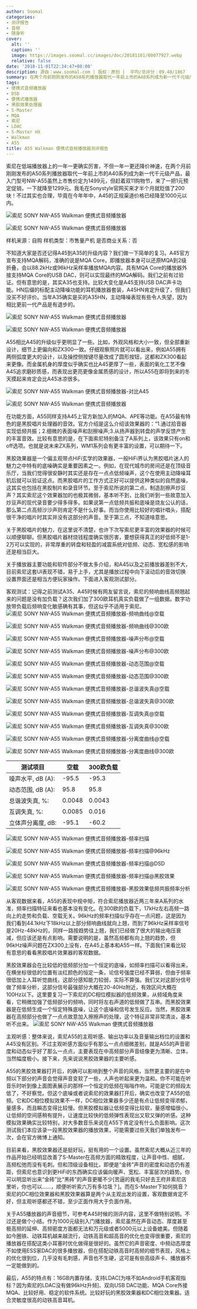 ```yaml
---
author: Soomal
categories:
- 测评报告
- 音频
- 随身听
cover:
  alt: ''
  caption: ''
  image: https://images.soomal.cc/images/doc/20181101/00077927.webp
  relative: false
date: '2018-11-01T22:34:47+08:00'
description: 源自：www.soomal.com | 版权：原创 |  平均/总评分：09.48/1867
summary: 在两个月前刚刚发布的A50系列播放器取代一年前上市的A40系列成为新一代千元级产品，借着双11也从1499降至1299元。A50相比A40不但采用了全新的机身设计和按键，让它更像ZX300，还加入了索尼的新的低频效果器……
tags:
- 便携式音频播放器
- DSD
- 便携式播放器
- 黑胶效果处理器
- S-Master
- MQA
- 索尼
- LDAC
- S-Master HX
- Walkman
- A55
title: A55 Walkman 便携式音频播放器测评报告
---
```


索尼在低端播放器上的一年一更确实厉害，不但一年一更还降价神速，在两个月前刚刚发布的A50系列播放器取代一年前上市的A40系列成为新一代千元级产品，最入门型号NW-A55虽然上市售价定为1499元，但赶着双11购物节，来了一把1元预定促销，一下就降至1299元。我毛在Sonystyle官网买来才半个月就贬值了200块！不过其实也合理，毕竟在今年年中，A45的正规渠道价格已经降至1000元以内。



![索尼 SONY NW-A55 Walkman 便携式音频播放器](https://images.soomal.cc/images/doc/20181024/00077683_01.webp)



![索尼 SONY NW-A55 Walkman 便携式音频播放器](https://images.soomal.cc/images/doc/20181024/00077684_01.webp)



样机来源：自购
样机类型：市售量产机
是否商业关系：否



不知道大家是否还记得A45到A35的升级内容？我们做一下简单的复习。A45官方宣布支持MQA解码，准确的说是MQA Core，即播放器本身可以还原MQA到2级折叠，会以88.2kHz或96kHz采样率播放MQA内容。具有MQA Core的播放器外接支持MQA Core的USB DAC，则可以实现最终的MQA解码。我们之前有过验证。但有意思的是，其实A35也支持。比较大变化是A45支持USB DAC声卡功能。HN后缀的标配主动降噪功能的耳机播放器套装，A45HN肯定升级了，但我们没买不好评价。当年A35确实是买的A35HN，主动降噪表现有些令人失望，因为相比更前一代产品是有退步的。



![索尼 SONY NW-A55 Walkman 便携式音频播放器](https://images.soomal.cc/images/doc/20181024/00077685_01.webp)



![索尼 SONY NW-A55 Walkman 便携式音频播放器](https://images.soomal.cc/images/doc/20181024/00077686_01.webp)



A55相比A45的升级似乎更明显了一些。比如，外观风格和大小一致，但全部重新设计，细节上更偏向和ZX300一致。仔细观察照片就可以看出来，例如A55拥有两侧弧度更大的设计，以及操控侧按键尽量改成了圆形按钮，这都和ZX300看起来更像。而金属机身的厚度似乎确实也比A45更厚了一些，表面的氧化工艺不像A45追求磨砂质感，而表现出更亮更像金属质感的设计，所以A55在即将到来的冬天摸起来肯定会比A45冰凉很多。



![索尼 SONY NW-A55 Walkman 便携式音频播放器-对比A45](https://images.soomal.cc/images/doc/20181024/00077689_01.webp)



![索尼 SONY NW-A55 Walkman 便携式音频播放器](https://images.soomal.cc/images/doc/20181024/00077696_01.webp)



在功能方面，A55同样支持A45上官方新加入的MQA、APE等功能。在A55最有特色的是黑胶唱片处理器的音效。官方介绍是这么介绍该效果器的：“1.通过拾音器实现低频共振；2.细微的表面噪声和刮擦噪声;3.从扬声器到转盘的声学反馈产生的丰富音效。比较有意思的是，在下面索尼特别备注了A系列上，该效果只有on和off选项。也就是说未来ZX系列，WM1系列会有更丰富的设置，可以期待一下。



黑胶效果器是一个偏主观带点HiFi玄学的效果器，一般HiFi界认为黑胶唱片迷人的魅力之中特有的底噪确实是重要因素之一。例如，在现代城市的房间还是在顶级音乐厅，当我们觉得很安静时其实还是存在一点点低频噪声，这个在使用主动降噪耳机后就可以验证这点。而黑胶唱片的工作方式正好可以提供这种类似的自然底噪，这其实也包括在黑胶制片和录音环节。至于索尼所说的第二点，制造刮擦声炒豆声？其实索尼这个效果器加的也极其微弱，基本听不到，比我们听到一些故意加入炒豆声的现代录音要少得多得多。如果说第一点低频共振和底噪是烧友公认的话，那么第二点高频沙沙声则肯定不是什么好事。而当你使用比较好的唱针唱头，搭配很干净的唱片时其实并没有这部分的声音。至于第三点，不知道啥意思。

关于黑胶唱片的魅力，在这里说不清楚，也许下次写索尼更丰富的效果器的时候可以顺便聊聊。但黑胶唱片器材烧钱程度确实很厉害，要想获得真正的好低频不是1-2万可以实现的，非常厚重的转盘和轻盈的减震系统对低频、动态、宽松感的影响还是相当巨大。

关于播放器主要功能和软件部分不做太多介绍，和A45以及之前播放器差别不大，目前索尼这套UI表现不错，易于上手，尤其是播放过程中向下滚动后的音效切换设置界面还是相当方便玩家操作。下面进入客观测试部分。

客观测试：记得之前测试A35、A45时候有网友留言说，索尼的频响曲线高频翘起来的问题是没有加负载？这次我们加了300欧耳机真实负载做了一组数据。数字功放带负载后频响变化敏感确有其事，但这似乎不适用于索尼。
![索尼 SONY NW-A55 Walkman 便携式音频播放器-频响曲线@空载](https://images.soomal.cc/images/doc/20181031/00077868_01.webp)




![索尼 SONY NW-A55 Walkman 便携式音频播放器-频响曲线@300欧](https://images.soomal.cc/images/doc/20181031/00077874_01.webp)




![索尼 SONY NW-A55 Walkman 便携式音频播放器-噪声分布@空载](https://images.soomal.cc/images/doc/20181031/00077869_01.webp)




![索尼 SONY NW-A55 Walkman 便携式音频播放器-噪声分布@300欧](https://images.soomal.cc/images/doc/20181031/00077875_01.webp)




![索尼 SONY NW-A55 Walkman 便携式音频播放器-动态范围@空载](https://images.soomal.cc/images/doc/20181031/00077870_01.webp)




![索尼 SONY NW-A55 Walkman 便携式音频播放器-动态范围@300欧](https://images.soomal.cc/images/doc/20181031/00077876_01.webp)




![索尼 SONY NW-A55 Walkman 便携式音频播放器-总谐波失真@空载](https://images.soomal.cc/images/doc/20181031/00077871_01.webp)




![索尼 SONY NW-A55 Walkman 便携式音频播放器-总谐波失真@300欧](https://images.soomal.cc/images/doc/20181031/00077877_01.webp)




![索尼 SONY NW-A55 Walkman 便携式音频播放器-互调失真@空载](https://images.soomal.cc/images/doc/20181031/00077872_01.webp)




![索尼 SONY NW-A55 Walkman 便携式音频播放器-互调失真@300欧](https://images.soomal.cc/images/doc/20181031/00077878_01.webp)




![索尼 SONY NW-A55 Walkman 便携式音频播放器-分离度曲线@空载](https://images.soomal.cc/images/doc/20181031/00077873_01.webp)




![索尼 SONY NW-A55 Walkman 便携式音频播放器-分离度曲线@300欧](https://images.soomal.cc/images/doc/20181031/00077879_01.webp)




| 测试项目 | 空载 | 300欧负载 |
| --- | --- | --- |
| 噪声水平, dB (A): | -95.5 | -95.3 |
| 动态范围, dB (A): | 95.8 | 95.8 |
| 总谐波失真, %: | 0.0048 | 0.0043 |
| 互调失真, %: | 0.0085 | 0.016 |
| 立体声分离度, dB: | -95.1 | -60.2 |


![索尼 SONY NW-A55 Walkman 便携式音频播放器-频率扫描](https://images.soomal.cc/images/doc/20181031/00077880_01.webp)




![索尼 SONY NW-A55 Walkman 便携式音频播放器-频率扫描@96kHz](https://images.soomal.cc/images/doc/20181031/00077882_01.webp)




![索尼 SONY NW-A55 Walkman 便携式音频播放器-频率扫描@DSD](https://images.soomal.cc/images/doc/20181031/00077883_01.webp)




![索尼 SONY NW-A55 Walkman 便携式音频播放器-频率扫描@黑胶效果](https://images.soomal.cc/images/doc/20181031/00077881_01.webp)




![索尼 SONY NW-A55 Walkman 便携式音频播放器-黑胶效果低频共振频率分析](https://images.soomal.cc/images/doc/20181031/00077884_01.webp)




从客观数据来看，A55的表现中规中矩，符合索尼播放器近两三年来A系列的水准，频率扫描特征来看也基本没有变化。在300欧的负载下，17kHz左右高频一路向上的走势和负载、空载无关。96kHz的频率扫描似乎存在一点问题，这是因为我们看到44.1kHz下18kHz以上部分频响曲线就向上翘，而到了96kHz采样率信号是20Hz-48kHz的，同样一路按趋势往上翘，我们已经做了很大的输出电压衰减，但应该还是有点影响。需要说明的是，虽然高频都有向上翘的趋势，但96kHz噪声问题在ZX300上没有，在A45上基本和A55一样。下面我们来看比较有意思的看看黑胶唱片效果器的客观数据。

黑胶效果器会在比较低的低频部分加一个恒定的底噪，如频率扫描可以看得出来，在横坐标很低的位置有淡红颜色的恒定一条，论信号强度已经不算弱，但由于频率很低加上人耳听觉曲线，这部分感知能力较弱，实际不算强。我们又对这部分信号做了频率分析，这部分信号最强部分大概在20-40Hz附近，有效区间大概在100Hz以下。这里要复习一下索尼的DC相位模拟器的低频效果，从频域角度来看，它稍微加强了低频部分的频响，同时将左右声道的低频做了互串。而黑胶效果器是在低频生成一个恒定特殊底噪，让这个底噪和信号发生反应。当然，黑胶效果器在高频部分也做了一点点故意加入擦擦声的处理，这个特征非常非常清淡，基本听不出来。
![索尼 SONY NW-A55 Walkman 便携式音频播放器](https://images.soomal.cc/images/doc/20181024/00077707.webp)




主观听感：整体来说，索尼A55的主观听感、输出功率以及音量输出档位的设置和A45没有区别。不过主观听感方面似乎有那么一点点细微差别，就是A55的声音密度和动态似乎好了那么一点点，主要表现在中高频部分声音结像更为清晰、立体，当然幅度极小。接下来，先来说说黑胶效果器的主要听感。

A55的黑胶效果器打开后，的确可以影响到整个声音的风格，当然更主要的是在中频以下部分的声音会觉得声音变软了一些，人声也听起来更为温和。你不可能在听音乐时听到像上面图表展示的那样一个恒定的低频在嗡嗡作响，可能是它的频段太低了，不好察觉。但这个底噪或者说索尼的效果器打开后，确实也改变了A55的低频。它和DC相位模拟效果不一样，DC相位效果器多少还是有点让低频变得浓郁，量感多，而且瞬态变得比较慢。但黑胶模拟器让低频变得比较软，量感增幅很小，让低频的空间感稍有提升，让速度比较快的低频弹性表现出又软又弹的听感。这种模拟效果确实比较特别，对大多数音乐来说在A55下肯定没有什么负面影响。这次测试我们本应该录一段黑胶效果器的播放效果，可能需要过些天我们单独发布一次，会在官方微博上通知。

目前来看，黑胶效果器还是挺好玩，挺有用的一个设置。虽然索尼大概从近三年的作品开始已经明显改善了S-Master在高频方面的精致程度，让声音中性、细腻，高频松弛而没有毛刺。但和顶级设备相比，即便是“金砖”声音的密度和动态仍有差距，但索尼也意识到更HiFi的东西确实应该偏向暖声、宽松、丰富层次的趋势。你可以明显听出来“金砖”比“黑砖”的声音更暖不少[苦逼的我毛只好去王府井索尼店里听，你也可以……，顺便听听索六万有多垃圾？]。而在S-Master下如何挑音？索尼的DC相位效果器和黑胶效果器算是两个从主观出发的设置，客观数据肯定不好，但主观听感都还不错，至少正面作用大于负面作用。

关于A55播放器的声音细节，可参考A45时候的测评内容，这里不做特别说明。不过还是做个小结。作为1000元级别入门播放器，索尼虽然在声音动态、厚度甚至极高频的延伸、高频密度方面都无法和万元级或者5000元以上设备媲美。但随着如今圈铁、动铁耳机越来越流行，动铁高音和超高音的优化也变得很重要，索尼的播放器在搭配这类小耳塞时优化做得是很好的。虽然它的声音密度、中频动态厚度不如使用ESS家DAC的很多播放器，但在搭配动铁高音时高频的细节表现，风格上的优化很到位，几乎没有毛刺感，声音也不生硬，这可是有些高级声卡、播放器不一定能做到的。

最后，A55的特点有：16GB内置存储，支持LDAC[为啥不如Android手机客观指标？因为索尼的LDAC没有做96kHz升频]、双向USB DAC功能、MQA Core外接MQA、比较好用、稳定的软件系统。比较好玩的黑胶效果器和DC相位效果器。适合灵敏度很高的动铁高音耳机。